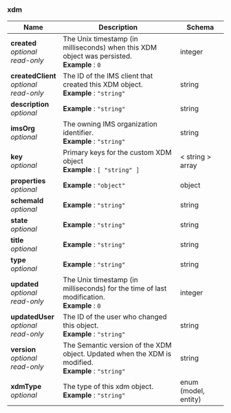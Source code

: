 
<a name="xdm"></a>
### xdm

|Name|Description|Schema|
|---|---|---|
|**created**  <br>*optional*  <br>*read-only*|The Unix timestamp (in milliseconds) when this XDM object was persisted.  <br>**Example** : `0`|integer|
|**createdClient**  <br>*optional*  <br>*read-only*|The ID of the IMS client that created this XDM object.  <br>**Example** : `"string"`|string|
|**description**  <br>*optional*|**Example** : `"string"`|string|
|**imsOrg**  <br>*optional*|The owning IMS organization identifier.  <br>**Example** : `"string"`|string|
|**key**  <br>*optional*|Primary keys for the custom XDM object  <br>**Example** : `[ "string" ]`|< string > array|
|**properties**  <br>*optional*|**Example** : `"object"`|object|
|**schemaId**  <br>*optional*|**Example** : `"string"`|string|
|**state**  <br>*optional*|**Example** : `"string"`|string|
|**title**  <br>*optional*|**Example** : `"string"`|string|
|**type**  <br>*optional*|**Example** : `"string"`|string|
|**updated**  <br>*optional*  <br>*read-only*|The Unix timestamp (in milliseconds) for the time of last modification.  <br>**Example** : `0`|integer|
|**updatedUser**  <br>*optional*  <br>*read-only*|The ID of the user who changed this object.  <br>**Example** : `"string"`|string|
|**version**  <br>*optional*  <br>*read-only*|The Semantic version of the XDM object. Updated when the XDM is modified.  <br>**Example** : `"string"`|string|
|**xdmType**  <br>*optional*|The type of this xdm object.  <br>**Example** : `"string"`|enum (model, entity)|



